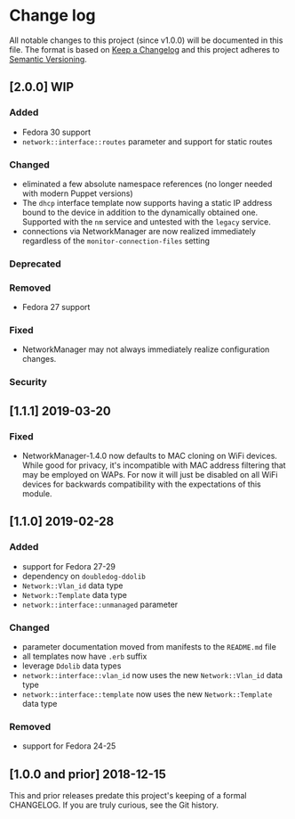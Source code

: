 <!--
This file is part of the doubledog-network Puppet module.
Copyright 2018-2019 John Florian
SPDX-License-Identifier: GPL-3.0-or-later

Template

## [VERSION] WIP
### Added
### Changed
### Deprecated
### Removed
### Fixed
### Security

-->

# Change log

All notable changes to this project (since v1.0.0) will be documented in this file.  The format is based on [Keep a Changelog](http://keepachangelog.com/en/1.0.0/) and this project adheres to [Semantic Versioning](http://semver.org).

## [2.0.0] WIP
### Added
- Fedora 30 support
- `network::interface::routes` parameter and support for static routes
### Changed
- eliminated a few absolute namespace references (no longer needed with modern Puppet versions)
- The `dhcp` interface template now supports having a static IP address bound to the device in addition to the dynamically obtained one.  Supported with the `nm` service and untested with the `legacy` service.
- connections via NetworkManager are now realized immediately regardless of the `monitor-connection-files` setting
### Deprecated
### Removed
- Fedora 27 support
### Fixed
- NetworkManager may not always immediately realize configuration changes.
### Security

## [1.1.1] 2019-03-20
### Fixed
- NetworkManager-1.4.0 now defaults to MAC cloning on WiFi devices.  While good for privacy, it's incompatible with MAC address filtering that may be employed on WAPs.  For now it will just be disabled on all WiFi devices for backwards compatibility with the expectations of this module.

## [1.1.0] 2019-02-28
### Added
- support for Fedora 27-29
- dependency on `doubledog-ddolib`
- `Network::Vlan_id` data type
- `Network::Template` data type
- `network::interface::unmanaged` parameter
### Changed
- parameter documentation moved from manifests to the `README.md` file
- all templates now have `.erb` suffix
- leverage `Ddolib` data types
- `network::interface::vlan_id` now uses the new `Network::Vlan_id` data type
- `network::interface::template` now uses the new `Network::Template` data type
### Removed
- support for Fedora 24-25

## [1.0.0 and prior] 2018-12-15

This and prior releases predate this project's keeping of a formal CHANGELOG.  If you are truly curious, see the Git history.
